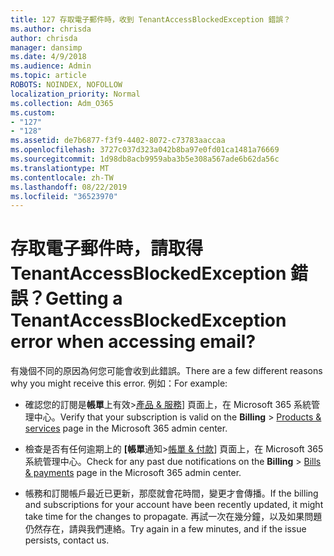 ```yaml
---
title: 127 存取電子郵件時，收到 TenantAccessBlockedException 錯誤？
ms.author: chrisda
author: chrisda
manager: dansimp
ms.date: 4/9/2018
ms.audience: Admin
ms.topic: article
ROBOTS: NOINDEX, NOFOLLOW
localization_priority: Normal
ms.collection: Adm_O365
ms.custom:
- "127"
- "128"
ms.assetid: de7b6877-f3f9-4402-8072-c73783aaccaa
ms.openlocfilehash: 3727c037d323a042b8ba97e0fd01ca1481a76669
ms.sourcegitcommit: 1d98db8acb9959aba3b5e308a567ade6b62da56c
ms.translationtype: MT
ms.contentlocale: zh-TW
ms.lasthandoff: 08/22/2019
ms.locfileid: "36523970"
---
```

# <a name="getting-a-tenantaccessblockedexception-error-when-accessing-email"></a><span data-ttu-id="a2df9-102">存取電子郵件時，請取得 TenantAccessBlockedException 錯誤？</span><span class="sxs-lookup"><span data-stu-id="a2df9-102">Getting a TenantAccessBlockedException error when accessing email?</span></span>

<span data-ttu-id="a2df9-103">有幾個不同的原因為何您可能會收到此錯誤。</span><span class="sxs-lookup"><span data-stu-id="a2df9-103">There are a few different reasons why you might receive this error.</span></span> <span data-ttu-id="a2df9-104">例如：</span><span class="sxs-lookup"><span data-stu-id="a2df9-104">For example:</span></span>

- <span data-ttu-id="a2df9-105">確認您的訂閱是**帳單**上有效\>[產品 & 服務](https://portal.office.com/adminportal/home#/subscriptions)] 頁面上，在 Microsoft 365 系統管理中心。</span><span class="sxs-lookup"><span data-stu-id="a2df9-105">Verify that your subscription is valid on the **Billing** \> [Products & services](https://portal.office.com/adminportal/home#/subscriptions) page in the Microsoft 365 admin center.</span></span>

- <span data-ttu-id="a2df9-106">檢查是否有任何逾期上的 **[帳單**通知\>[帳單 & 付款](https://portal.office.com/adminportal/home#/billoverview)] 頁面上，在 Microsoft 365 系統管理中心。</span><span class="sxs-lookup"><span data-stu-id="a2df9-106">Check for any past due notifications on the **Billing** \> [Bills & payments](https://portal.office.com/adminportal/home#/billoverview) page in the Microsoft 365 admin center.</span></span>

- <span data-ttu-id="a2df9-107">帳務和訂閱帳戶最近已更新，那麼就會花時間，變更才會傳播。</span><span class="sxs-lookup"><span data-stu-id="a2df9-107">If the billing and subscriptions for your account have been recently updated, it might take time for the changes to propagate.</span></span> <span data-ttu-id="a2df9-108">再試一次在幾分鐘，以及如果問題仍然存在，請與我們連絡。</span><span class="sxs-lookup"><span data-stu-id="a2df9-108">Try again in a few minutes, and if the issue persists, contact us.</span></span>
